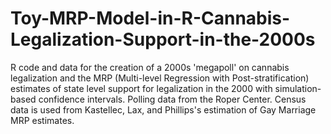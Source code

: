 # Toy-MRP-Model-in-R-Cannabis-Legalization-Support-in-the-2000s
R code and data for the creation of a 2000s 'megapoll' on cannabis legalization and the MRP (Multi-level Regression with Post-stratification) estimates of state level support for legalization in the 2000 with simulation-based confidence intervals.  Polling data from the Roper Center.  Census data is used from Kastellec, Lax, and Phillips's estimation of Gay Marriage MRP estimates.  
